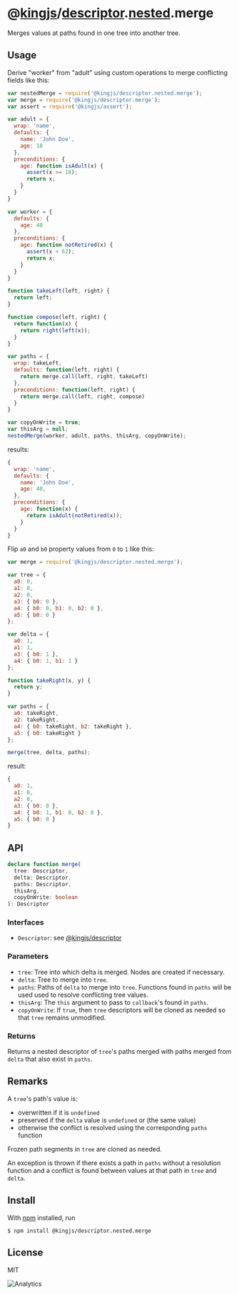 # @[kingjs](https://www.npmjs.com/package/kingjs)/[descriptor](https://www.npmjs.com/package/@kingjs/descriptor).[nested](https://www.npmjs.com/package/@kingjs/descriptor.nested).merge
Merges values at paths found in one tree into another tree. 
## Usage
Derive "worker" from "adult" using custom operations to merge conflicting fields like this:
```js
var nestedMerge = require('@kingjs/descriptor.nested.merge');
var merge = require('@kingjs/descriptor.merge');
var assert = require('@kingjs/assert');

var adult = {
  wrap: 'name',
  defaults: {
    name: 'John Doe',
    age: 18
  },
  preconditions: {
    age: function isAdult(x) {
      assert(x >= 18);
      return x;
    }
  }
}

var worker = {
  defaults: {
    age: 40
  },
  preconditions: {
    age: function notRetired(x) {
      assert(x < 62);
      return x;
    }
  }
}

function takeLeft(left, right) {
  return left;
}

function compose(left, right) {
  return function(x) {
    return right(left(x));
  }
}

var paths = {
  wrap: takeLeft,
  defaults: function(left, right) { 
    return merge.call(left, right, takeLeft)
  },
  preconditions: function(left, right) {
    return merge.call(left, right, compose)
  }
}

var copyOnWrite = true;
var thisArg = null;
nestedMerge(worker, adult, paths, thisArg, copyOnWrite);
```
results:
```js
{
  wrap: 'name',
  defaults: {
    name: 'John Doe',
    age: 40,
  },
  preconditions: {
    age: function(x) {
      return isAdult(notRetired(x));
    } 
  }
}
``` 
Flip `a0` and `b0` property values from `0` to `1` like this:
```js
var merge = require('@kingjs/descriptor.nested.merge');

var tree = {
  a0: 0,
  a1: 0,
  a2: 0,
  a3: { b0: 0 },
  a4: { b0: 0, b1: 0, b2: 0 },
  a5: { b0: 0 }
};

var delta = { 
  a0: 1,
  a1: 1,
  a3: { b0: 1 },
  a4: { b0: 1, b1: 1 }
};

function takeRight(x, y) { 
  return y;
}

var paths = {
  a0: takeRight,
  a2: takeRight,
  a4: { b0: takeRight, b2: takeRight },
  a5: { b0: takeRight }
};

merge(tree, delta, paths);
```
result:
```js
{
  a0: 1,
  a1: 0,
  a2: 0,
  a3: { b0: 0 },
  a4: { b0: 1, b1: 0, b2: 0 },
  a5: { b0: 0 }
}
```
## API
```ts
declare function merge(
  tree: Descriptor,
  delta: Descriptor,
  paths: Descriptor,
  thisArg,
  copyOnWrite: boolean
): Descriptor
```
### Interfaces
- `Descriptor`: see [@kingjs/descriptor][descriptor]
### Parameters
- `tree`: Tree into which delta is merged. Nodes are created if necessary.
- `delta`: Tree to merge into `tree`. 
- `paths`: Paths of `delta` to merge into `tree`. Functions found in `paths` will be used used to resolve conflicting tree values.
- `thisArg`: The `this` argument to pass to `callback`'s found in `paths`.
- `copyOnWrite`: If `true`, then `tree` descriptors will be cloned as needed so that `tree` remains unmodified.
### Returns
Returns a nested descriptor of `tree`'s paths merged with paths merged from `delta` that also exist in `paths`.
## Remarks
A `tree`'s path's value is: 
- overwritten if it is `undefined`
- preserved if the `delta` value is `undefined` or (the same value)
- otherwise the conflict is resolved using the corresponding `paths` function

Frozen path segments in `tree` are cloned as needed.

An exception is thrown if there exists a path in `paths` without a resolution function and a conflict is found between values at that path in `tree` and `delta`.
## Install
With [npm](https://npmjs.org/) installed, run
```
$ npm install @kingjs/descriptor.nested.merge
```
## License
MIT

![Analytics](https://analytics.kingjs.net/descriptor/nested/merge)


  [descriptor]: https://www.npmjs.com/package/@kingjs/descriptor
